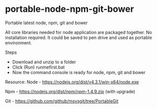 # portable-node-npm-git-bower
Portable latest node, npm, git and bower

All core libraries needed for node application are packaged together. No installation required.
It could be saved to pen drive and used as portable environment.

Steps
- Download and unzip to a folder
- Click (Run) runmefirst.bat 
- Now the command console is ready for node, npm, git and bower


Resource:
 Node - https://nodejs.org/dist/v4.3.1/win-x64/node.exe
 
 Npm - https://nodejs.org/dist/npm/npm-1.4.9.zip (with upgrade)
 
 Git - https://github.com/github/msysgit/tree/PortableGit
 


